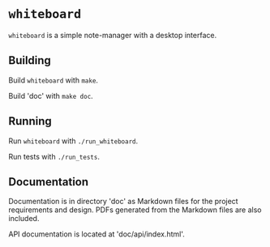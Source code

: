 # `whiteboard`

`whiteboard` is a simple note-manager with a desktop interface.

## Building

Build `whiteboard` with `make`.

Build 'doc' with `make doc`.

## Running

Run `whiteboard` with `./run_whiteboard`.

Run tests with `./run_tests`.

## Documentation

Documentation is in directory 'doc' as Markdown files for the project
requirements and design. PDFs generated from the Markdown files are also
included.

API documentation is located at 'doc/api/index.html'.
